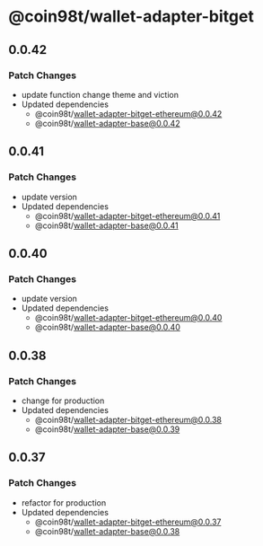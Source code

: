 # @coin98t/wallet-adapter-bitget

## 0.0.42

### Patch Changes

- update function change theme and viction
- Updated dependencies
  - @coin98t/wallet-adapter-bitget-ethereum@0.0.42
  - @coin98t/wallet-adapter-base@0.0.42

## 0.0.41

### Patch Changes

- update version
- Updated dependencies
  - @coin98t/wallet-adapter-bitget-ethereum@0.0.41
  - @coin98t/wallet-adapter-base@0.0.41

## 0.0.40

### Patch Changes

- update version
- Updated dependencies
  - @coin98t/wallet-adapter-bitget-ethereum@0.0.40
  - @coin98t/wallet-adapter-base@0.0.40

## 0.0.38

### Patch Changes

- change for production
- Updated dependencies
  - @coin98t/wallet-adapter-bitget-ethereum@0.0.38
  - @coin98t/wallet-adapter-base@0.0.39

## 0.0.37

### Patch Changes

- refactor for production
- Updated dependencies
  - @coin98t/wallet-adapter-bitget-ethereum@0.0.37
  - @coin98t/wallet-adapter-base@0.0.38
